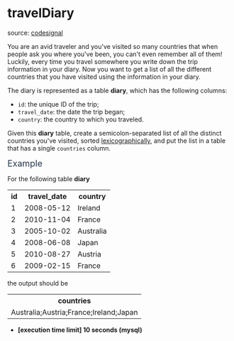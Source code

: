 # travelDiary

source: [codesignal](https://app.codesignal.com/arcade/db/group-dishes-by-type/p7k9JJ5fqyD6DdFZJ)

<p>You are an avid traveler and you've visited so many countries that when people ask you where you've been, you can't even remember all of them! Luckily, every time you travel somewhere you write down the trip information in your diary. Now you want to get a list of all the different countries that you have visited using the information in your diary.</p>
<p>The diary is represented as a table <strong>diary</strong>, which has the following columns:</p>
<ul>
<li><code>id</code>: the unique ID of the trip;</li>
<li><code>travel_date</code>: the date the trip began;</li>
<li><code>country</code>: the country to which you traveled.</li>
</ul>
<p>Given this <strong>diary</strong> table, create a semicolon-separated list of all the distinct countries you've visited, sorted <a href="keyword://lexicographical-order-for-strings" target="_blank">lexicographically</a>, and put the list in a table that has a single <code>countries</code> column.</p>
<p><span class="markdown--header" style="color:#2b3b52;font-size:1.4em">Example</span></p>
<p>For the following table <strong>diary</strong></p>
<table>
  <tbody><tr> 
    <th>id</th>
    <th>travel_date</th>
    <th>country</th>
  </tr>
  <tr> 
    <td>1</td>
    <td>2008-05-12</td>
    <td>Ireland</td>
  </tr>
  <tr> 
    <td>2</td>
    <td>2010-11-04</td>
    <td>France</td>
  </tr>
  <tr> 
    <td>3</td>
    <td>2005-10-02</td>
    <td>Australia</td>
  </tr>
  <tr> 
    <td>4</td>
    <td>2008-06-08</td>
    <td>Japan</td>
  </tr>  
  <tr> 
    <td>5</td>
    <td>2010-08-27</td>
    <td>Austria</td>
  </tr>
  <tr> 
    <td>6</td>
    <td>2009-02-15</td>
    <td>France</td>
  </tr>
</tbody></table>  
<p>the output should be</p>
<table>
  <tbody><tr>
    <th>countries</th>
  </tr>
  <tr>
    <td>Australia;Austria;France;Ireland;Japan</td>
  </tr>
</tbody></table>
<ul>
<li><strong>[execution time limit] 10 seconds (mysql)</strong></li>
</ul>
